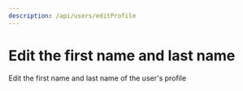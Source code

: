 ```yaml
---
description: /api/users/editProfile
---
```


# Edit the first name and last name

Edit the first name and last name of the user's profile
